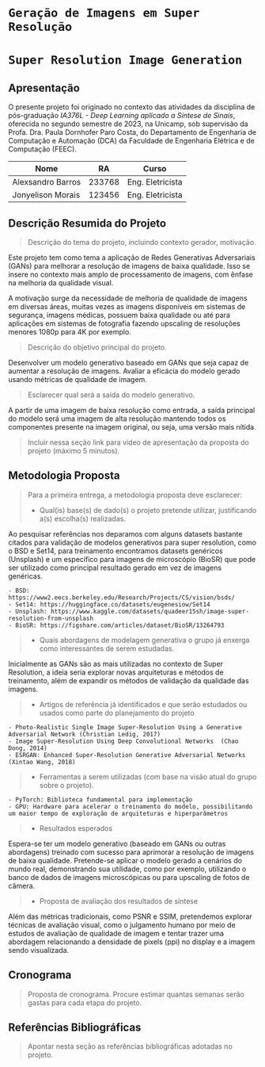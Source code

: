 # `Geração de Imagens em Super Resolução`
# `Super Resolution Image Generation`

## Apresentação

O presente projeto foi originado no contexto das atividades da disciplina de pós-graduação *IA376L - Deep Learning aplicado a Síntese de Sinais*, 
oferecida no segundo semestre de 2023, na Unicamp, sob supervisão da Profa. Dra. Paula Dornhofer Paro Costa, do Departamento de Engenharia de Computação e Automação (DCA) da Faculdade de Engenharia Elétrica e de Computação (FEEC).

 |Nome  | RA | Curso|
 |--|--|--|
 | Alexsandro Barros | 233768  | Eng. Eletricista|
 | Jonyelison Morais | 123456  | Eng. Eletricista|

## Descrição Resumida do Projeto
> Descrição do tema do projeto, incluindo contexto gerador, motivação.

Este projeto tem como tema a aplicação de Redes Generativas Adversariais (GANs) para melhorar a resolução de imagens de baixa qualidade. Isso se insere no contexto mais amplo de processamento de imagens, com ênfase na melhoria da qualidade visual.

A motivação surge da necessidade de melhoria de qualidade de imagens em diversas áreas, muitas vezes as imagens disponíveis em sistemas de segurança, imagens médicas, possuem baixa qualidade ou até para aplicações em sistemas de fotografia fazendo upscaling de resoluções menores 1080p para 4K por exemplo.

> Descrição do objetivo principal do projeto.

Desenvolver um modelo generativo baseado em GANs que seja capaz de aumentar a resolução de imagens.
Avaliar a eficácia do modelo gerado usando métricas de qualidade de imagem.

> Esclarecer qual será a saída do modelo generativo.

A partir de uma imagem de baixa resolução como entrada, a saída principal do modelo será uma imagem de alta resolução mantendo todos os componentes presente na imagem original, ou seja, uma versão mais nítida.

> Incluir nessa seção link para vídeo de apresentação da proposta do projeto (máximo 5 minutos).

## Metodologia Proposta
> Para a primeira entrega, a metodologia proposta deve esclarecer:
> * Qual(is) base(s) de dado(s) o projeto pretende utilizar, justificando a(s) escolha(s) realizadas.

Ao pesquisar referências nos deparamos com alguns datasets bastante citados para validação de modelos generativos para super resolution, como o BSD e Set14, para treinamento encontramos datasets genéricos (Unsplash) e um específico para imagens de microscópio (BioSR) que pode ser utilizado como principal resultado gerado em vez de imagens genéricas.

    - BSD: https://www2.eecs.berkeley.edu/Research/Projects/CS/vision/bsds/
    - Set14: https://huggingface.co/datasets/eugenesiow/Set14
    - Unsplash: https://www.kaggle.com/datasets/quadeer15sh/image-super-resolution-from-unsplash
    - BioSR: https://figshare.com/articles/dataset/BioSR/13264793

> * Quais abordagens de modelagem generativa o grupo já enxerga como interessantes de serem estudadas.

Inicialmente as GANs são as mais utilizadas no contexto de Super Resolution, a ideia seria explorar novas arquiteturas e métodos de treinamento, além de expandir os métodos de validação da qualidade das imagens.

> * Artigos de referência já identificados e que serão estudados ou usados como parte do planejamento do projeto

    - Photo-Realistic Single Image Super-Resolution Using a Generative Adversarial Network (Christian Ledig, 2017)
    - Image Super-Resolution Using Deep Convolutional Networks  (Chao Dong, 2014)
    - ESRGAN: Enhanced Super-Resolution Generative Adversarial Networks (Xintao Wang, 2018)

> * Ferramentas a serem utilizadas (com base na visão atual do grupo sobre o projeto).

    - PyTorch: Biblioteca fundamental para implementação
    - GPU: Hardware para acelerar o treinamento do modelo, possibilitando um maior tempo de exploração de arquiteturas e hiperparâmetros

> * Resultados esperados

Espera-se ter um modelo generativo (baseado em GANs ou outras abordagens) treinado com sucesso para aprimorar a resolução de imagens de baixa qualidade. Pretende-se aplicar o modelo gerado a cenários do mundo real, demonstrando sua utilidade, como por exemplo, utilizando o banco de dados de imagens microscópicas ou para upscaling de fotos de câmera.

> * Proposta de avaliação dos resultados de síntese

Além das métricas tradicionais, como PSNR e SSIM, pretendemos explorar técnicas de avaliação visual, como o julgamento humano por meio de estudos de avaliação de qualidade de imagem e tentar trazer uma abordagem relacionando a densidade de pixels (ppi) no display e a imagem sendo visualizada.

## Cronograma
> Proposta de cronograma. Procure estimar quantas semanas serão gastas para cada etapa do projeto.

## Referências Bibliográficas
> Apontar nesta seção as referências bibliográficas adotadas no projeto.
